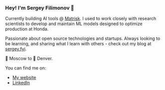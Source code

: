 ### Hey! I'm Sergey Filimonov 👋

Currently building AI tools @ [Matrisk](https://www.data.matrisk.ai/filings-ai).  I used to work closely with research scientists to develop and maintain ML models designed to optimize production at Honda. 

Passionate about open source technologies and startups. Always looking to be learning, and sharing what I learn with others - check out my blog at [sergey.fyi](https://www.sergey.fyi/articles).

 🛫 Moscow to 🛬 Denver.

You can find me on:

- [My website](https://www.sergey.fyi)
- [LinkedIn](https://www.linkedin.com/in/sergey-osu/)



